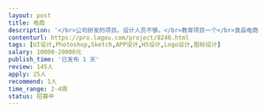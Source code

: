 ```yaml
---                
layout: post       
title: 电商           
description: '</br>公司研发的项目。设计人员不够。</br>教育项目一个</br>食品电商一个</br>物流综合平台一个。</br>具体详聊。</br>报价为单个项目报价。</br>'     
contenturl: https://pro.lagou.com/project/8246.html      
tags: [UI设计,Photoshop,Sketch,APP设计,H5设计,Logo设计,图标设计]            
salary: 10000-20000元          
publish_time: '已发布 1 天'         
review: 145人                   
apply: 25人                   
recommend: 1人                   
time_range: 2-4周              
status: 招募中                  
---                 
```

